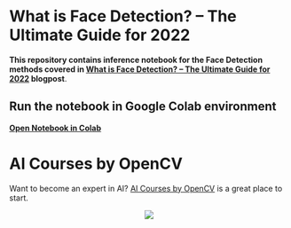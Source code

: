 # What is Face Detection? – The Ultimate Guide for 2022

**This repository contains inference notebook for the Face Detection methods covered in [What is Face Detection? – The Ultimate Guide for 2022](https://learnopencv.com/what-is-face-detection-the-ultimate-guide/) blogpost**.


## Run the notebook in Google Colab environment
[**Open Notebook in Colab**](https://colab.research.google.com/github/spmallick/learnopencv/blob/master/Face-Detection-Ultimate-Guide/face_detection_inference_combined.ipynb)

# AI Courses by OpenCV

Want to become an expert in AI? [AI Courses by OpenCV](https://opencv.org/courses/) is a great place to start. 

<a href="https://opencv.org/courses/">
<p align="center"> 
<img src="https://www.learnopencv.com/wp-content/uploads/2020/04/AI-Courses-By-OpenCV-Github.png">
</p>
</a>
